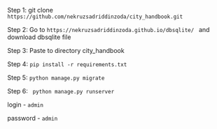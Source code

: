 
Step 1: git clone ` https://github.com/nekruzsadriddinzoda/city_handbook.git `

Step 2: Go to `https://nekruzsadriddinzoda.github.io/dbsqlite/ ` and download dbsqlite file

Step 3: Paste to directory city_handbook

Step 4: `pip install -r requirements.txt`

Step 5: `python manage.py migrate`

Step 6: ` python manage.py runserver`

login - `admin`

password - `admin`



